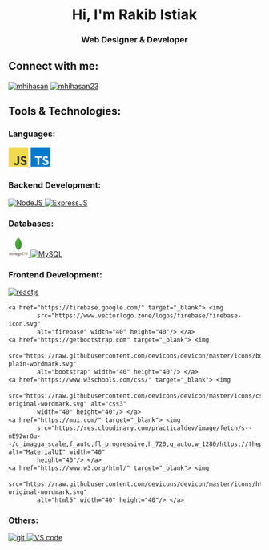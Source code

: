 <h1 align="center">Hi, I'm Rakib Istiak</h1>
<h3 align="center">Web Designer & Developer</h3>

<h2 align="left">Connect with me:</h2>
<p align="left">


<a href="https://www.linkedin.com/in/md-rakib-istiak-82243b1ba/" target="blank"><img align="center" src="https://raw.githubusercontent.com/rahuldkjain/github-profile-readme-generator/master/src/images/icons/Social/linked-in-alt.svg" alt="mhihasan" height="30" width="40" /></a>
<a href="https://www.facebook.com/aronno.avro" target="blank"><img align="center" src="https://raw.githubusercontent.com/rahuldkjain/github-profile-readme-generator/master/src/images/icons/Social/facebook.svg" alt="mhihasan23" height="30" width="40" /></a>
</p>

<h2 align="left">Tools & Technologies:</h2>
<h3 align="left">Languages:</h3>
<p align="left">
    <a href="https://developer.mozilla.org/en-US/docs/Web/JavaScript" target="_blank"><img src="https://raw.githubusercontent.com/devicons/devicon/master/icons/javascript/javascript-original.svg" alt="javascript" width="40" height="40"/> </a>
    <a href="https://www.typescriptlang.org/" target="_blank"> <img src="https://raw.githubusercontent.com/devicons/devicon/master/icons/typescript/typescript-original.svg"
alt="typescript" width="40" height="40"/> </a>
</p>


<h3 align="left">Backend Development:</h3>
<p align="left">
    <a href="https://nodejs.org/en/" target="_blank"> <img
            src="https://www.vectorlogo.zone/logos/nodejs/nodejs-horizontal.svg" alt="NodeJS"
            width="40" height="40"/> </a>
    <a href="https://expressjs.com/" target="_blank"> <img
            src="https://www.vectorlogo.zone/logos/expressjs/expressjs-icon.svg" alt="ExpressJS" width="40" height="40"/></a>
</p>


<h3 align="left">Databases:</h3>
<p align="left">
    <a href="https://www.mongodb.com/" target="_blank"> <img
            src="https://raw.githubusercontent.com/devicons/devicon/master/icons/mongodb/mongodb-original-wordmark.svg"
            alt="mongodb" width="40" height="40"/> </a>
     <a href="https://www.mysql.com/" target="_blank"> <img
            src="https://cdn-icons.flaticon.com/png/512/4248/premium/4248443.png?token=exp=1637520454~hmac=c1a7a6a19c77d0fd18e4369199c5081f" alt="MySQL" width="40" height="40"/></a>
</p>



<h3 align="left">Frontend Development:</h3>
<p align="left">
    <a href="https://reactjs.org/" target="_blank"> <img
            src="https://cdn-icons-png.flaticon.com/512/1126/1126012.png"
            alt="reactjs" width="40" height="40"/> </a>
    
    <a href="https://firebase.google.com/" target="_blank"> <img
            src="https://www.vectorlogo.zone/logos/firebase/firebase-icon.svg"
            alt="firebase" width="40" height="40"/> </a>
    <a href="https://getbootstrap.com" target="_blank"> <img
            src="https://raw.githubusercontent.com/devicons/devicon/master/icons/bootstrap/bootstrap-plain-wordmark.svg"
            alt="bootstrap" width="40" height="40"/> </a>
    <a href="https://www.w3schools.com/css/" target="_blank"> <img
            src="https://raw.githubusercontent.com/devicons/devicon/master/icons/css3/css3-original-wordmark.svg" alt="css3"
            width="40" height="40"/> </a>
    <a href="https://mui.com/" target="_blank"> <img
            src="https://res.cloudinary.com/practicaldev/image/fetch/s--nE92wrGu--/c_imagga_scale,f_auto,fl_progressive,h_720,q_auto,w_1280/https://thepracticaldev.s3.amazonaws.com/i/vb6ai56xqgpc0bcfn92y.png" alt="MaterialUI" width="40"
            height="40"/> </a>
    <a href="https://www.w3.org/html/" target="_blank"> <img
            src="https://raw.githubusercontent.com/devicons/devicon/master/icons/html5/html5-original-wordmark.svg"
            alt="html5" width="40" height="40"/> </a>
</p>

<h3 align="left">Others:</h3>
<p align="left">
    <a href="https://git-scm.com/" target="_blank"> <img
            src="https://www.vectorlogo.zone/logos/git-scm/git-scm-icon.svg" alt="git" width="40" height="40"/> </a>
    <a href="https://code.visualstudio.com/" target="_blank"> <img
            src="https://upload.wikimedia.org/wikipedia/commons/thumb/2/2d/Visual_Studio_Code_1.18_icon.svg/2056px-Visual_Studio_Code_1.18_icon.svg.png" alt="VS code"
            width="40" height="40"/> </a>
</p>

